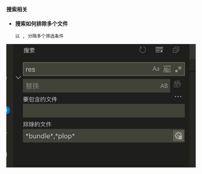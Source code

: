 #### 搜索相关

- **搜索如何排除多个文件**

  ```
  以 , 分隔多个筛选条件
  ```

  

![search-exclude.png](./images/search-exclude.png)



